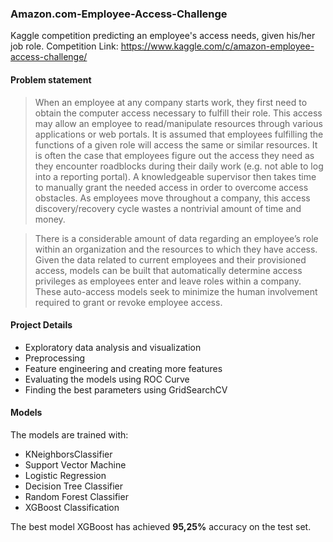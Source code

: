 ### Amazon.com-Employee-Access-Challenge

Kaggle competition predicting an employee's access needs, given his/her job role.
Competition Link: https://www.kaggle.com/c/amazon-employee-access-challenge/

#### Problem statement
> When an employee at any company starts work, they first need to obtain the computer access necessary to fulfill their role. This access may allow an employee to read/manipulate resources through various applications or web portals. It is assumed that employees fulfilling the functions of a given role will access the same or similar resources. It is often the case that employees figure out the access they need as they encounter roadblocks during their daily work (e.g. not able to log into a reporting portal). A knowledgeable supervisor then takes time to manually grant the needed access in order to overcome access obstacles. As employees move throughout a company, this access discovery/recovery cycle wastes a nontrivial amount of time and money.

>There is a considerable amount of data regarding an employee’s role within an organization and the resources to which they have access. Given the data related to current employees and their provisioned access, models can be built that automatically determine access privileges as employees enter and leave roles within a company. These auto-access models seek to minimize the human involvement required to grant or revoke employee access.

#### Project Details
- Exploratory data analysis and visualization
- Preprocessing
- Feature engineering and creating more features
- Evaluating the models using ROC Curve
- Finding the best parameters using GridSearchCV

#### Models
The models are trained with:
- KNeighborsClassifier
- Support Vector Machine
- Logistic Regression
- Decision Tree Classifier
- Random Forest Classifier
- XGBoost Classification

The best model XGBoost has achieved **95,25%** accuracy on the test set.
